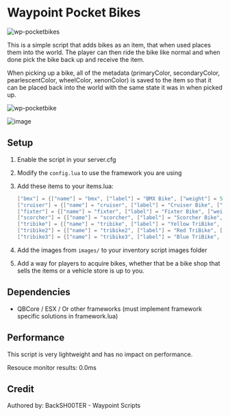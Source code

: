 # Waypoint Pocket Bikes

![wp-pocketbikes](https://github.com/WaypointRP/wp-pocketbikes/assets/18689469/b7ed3143-870b-4ad3-b091-f8f4f655b66e)

This is a simple script that adds bikes as an item, that when used places them into the world. The player can then ride the bike like normal and when done pick the bike back up and receive the item.

When picking up a bike, all of the metadata (primaryColor, secondaryColor, pearlescentColor, wheelColor, xenonColor) is saved to the item so that it can be placed back into the world with the same state it was in when picked up. 

![wp-pocketbike](https://github.com/WaypointRP/wp-pocketbikes/assets/18689469/656c17d6-213f-4bd2-ad4b-de1603f6ce99)

![image](https://github.com/WaypointRP/wp-pocketbikes/assets/18689469/a76a9792-d365-4ded-a8d8-7b7ff3bc3da3)


## Setup

1. Enable the script in your server.cfg

2. Modify the `config.lua` to use the framework you are using

3. Add these items to your items.lua:
    ```lua
    ["bmx"] = {["name"] = "bmx", ["label"] = "BMX Bike", ["weight"] = 500, ["type"] = "item", ["image"] = "bmx.png", ["unique"] = true, ["useable"] = true, ["shouldClose"] = true, ["combinable"] = nil, ["description"] = "A BMX bike"},
    ["cruiser"] = {["name"] = "cruiser", ["label"] = "Cruiser Bike", ["weight"] = 500, ["type"] = "item", ["image"] = "cruiser.png", ["unique"] = true, ["useable"] = true, ["shouldClose"] = true, ["combinable"] = nil, ["description"] = "A Cruiser bike"},
    ["fixter"] = {["name"] = "fixter", ["label"] = "Fixter Bike", ["weight"] = 500, ["type"] = "item", ["image"] = "fixter.png", ["unique"] = true, ["useable"] = true, ["shouldClose"] = true, ["combinable"] = nil, ["description"] = "A Fixter bike"},
    ["scorcher"] = {["name"] = "scorcher", ["label"] = "Scorcher Bike", ["weight"] = 500, ["type"] = "item", ["image"] = "scorcher.png", ["unique"] = true, ["useable"] = true, ["shouldClose"] = true, ["combinable"] = nil, ["description"] = "A Scorcher bike"},
    ["tribike"] = {["name"] = "tribike", ["label"] = "Yellow TriBike", ["weight"] = 500, ["type"] = "item", ["image"] = "tribike.png", ["unique"] = true, ["useable"] = true, ["shouldClose"] = true, ["combinable"] = nil, ["description"] = "A yellow Tribike"},
    ["tribike2"] = {["name"] = "tribike2", ["label"] = "Red TriBike", ["weight"] = 500, ["type"] = "item", ["image"] = "tribike2.png", ["unique"] = true, ["useable"] = true, ["shouldClose"] = true, ["combinable"] = nil, ["description"] = "A red Tribike"},
    ["tribike3"] = {["name"] = "tribike3", ["label"] = "Blue TriBike", ["weight"] = 500, ["type"] = "item", ["image"] = "tribike3.png", ["unique"] = true, ["useable"] = true, ["shouldClose"] = true, ["combinable"] = nil, ["description"] = "A blue Tribike"},
    ```

4. Add the images from `images/` to your inventory script images folder

5. Add a way for players to acquire bikes, whether that be a bike shop that sells the items or a vehicle store is up to you.

## Dependencies
- QBCore / ESX / Or other frameworks (must implement framework specific solutions in framework.lua)

## Performance
This script is very lightweight and has no impact on performance.

Resouce monitor results: 0.0ms

## Credit
Authored by: BackSH00TER - Waypoint Scripts
